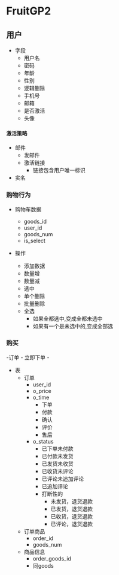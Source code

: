 # FruitGP2

## 用户
- 字段
    - 用户名
    - 密码
    - 年龄
    - 性别
    - 逻辑删除
    - 手机号
    - 邮箱
    - 是否激活
    - 头像

#### 激活策略
- 邮件
    - 发邮件
    - 激活链接
        - 链接包含用户唯一标识
- 实名

### 购物行为
- 购物车数据
    - goods_id
    - user_id
    - goods_num
    - is_select

- 操作
    - 添加数据
    - 数量增
    - 数量减
    - 选中
    - 单个删除
    - 批量删除
    - 全选
        - 如果全都选中,变成全都未选中
        - 如果有一个是未选中的,变成全部选

### 购买
-订单
    - 立即下单
    - 
- 表
    - 订单
        - user_id
        - o_price
        - o_time
            - 下单
            - 付款
            - 确认
            - 评价
            - 售后
        - o_status
            - 已下单未付款
            - 已付款未发货
            - 已发货未收货
            - 已收货未评论
            - 已评论未追加评论
            - 已追加评论
            - 打断性的
                - 未发货，退货退款
                - 已发货，退货退款
                - 已收货，退货退款
                - 已评论，退货退款
     - 订单商品
        - order_id
        - goods_num
    - 商品信息
        - order_goods_id
        - 同goods